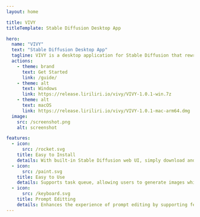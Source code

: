 ```yaml
---
layout: home

title: VIVY
titleTemplate: Stable Diffusion Desktop App 

hero:
  name: "VIVY"
  text: "Stable Diffusion Desktop App"
  tagline: VIVY is a desktop application for Stable Diffusion that rewrites Stable Diffusion web UI's user interface based on its API.
  actions:
    - theme: brand
      text: Get Started
      link: /guide/
    - theme: alt
      text: Windows
      link: https://release.liriliri.io/vivy/VIVY-1.0.1-win.7z
    - theme: alt
      text: macOS
      link: https://release.liriliri.io/vivy/VIVY-1.0.1-mac-arm64.dmg 
  image:
    src: /screenshot.png
    alt: screenshot    

features:
  - icon:
      src: /rocket.svg
    title: Easy to Install 
    details: With built-in Stable Diffusion web UI, simply download and install, no need for Python or Git installation and configuration.
  - icon:
      src: /paint.svg
    title: Easy to Use
    details: Supports task queue, allowing users to generate images while browsing and processing the results. It also supports adjusting the size of different areas in the interface.
  - icon:
      src: /keyboard.svg
    title: Prompt Editting
    details: Enhances the experience of prompt editing by supporting features such as highlighting, formatting, tag autocomplete, and read parameters from generated images.
---
```

